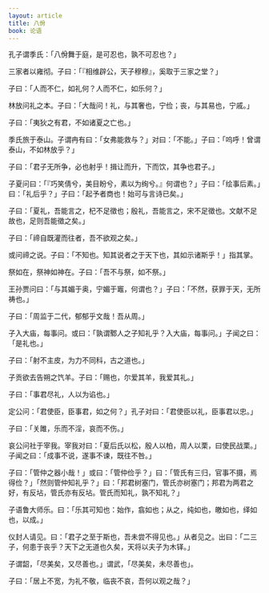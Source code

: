 ```yaml
---
layout: article
title: 八佾
book: 论语
---
```


孔子谓季氏：「八佾舞于庭，是可忍也，孰不可忍也？」

三家者以雍彻。子曰：「『相维辟公，天子穆穆』，奚取于三家之堂？」

子曰：「人而不仁，如礼何？人而不仁，如乐何？」

林放问礼之本。子曰：「大哉问！礼，与其奢也，宁俭；丧，与其易也，宁戚。」

子曰：「夷狄之有君，不如诸夏之亡也。」

季氏旅于泰山。子谓冉有曰：「女弗能救与？」对曰：「不能。」子曰：「呜呼！曾谓泰山，不如林放乎？」

子曰：「君子无所争，必也射乎！揖让而升，下而饮，其争也君子。」

子夏问曰：「『巧笑倩兮，美目盼兮，素以为绚兮。』何谓也？」子曰：「绘事后素。」曰：「礼后乎？」子曰：「起予者商也！始可与言诗已矣。」

子曰：「夏礼，吾能言之，杞不足徵也；殷礼，吾能言之，宋不足徵也。文献不足故也，足则吾能徵之矣。」

子曰：「禘自既灌而往者，吾不欲观之矣。」

或问禘之说。子曰：「不知也。知其说者之于天下也，其如示诸斯乎！」指其掌。

祭如在，祭神如神在。子曰：「吾不与祭，如不祭。」

王孙贾问曰：「与其媚于奥，宁媚于竈，何谓也？」子曰：「不然，获罪于天，无所祷也。」

子曰：「周监于二代，郁郁乎文哉！吾从周。」

子入大庙，每事问。或曰：「孰谓鄹人之子知礼乎？入大庙，每事问。」子闻之曰：「是礼也。」

子曰：「射不主皮，为力不同科，古之道也。」

子贡欲去告朔之饩羊。子曰：「赐也，尔爱其羊，我爱其礼。」

子曰：「事君尽礼，人以为谄也。」

定公问：「君使臣，臣事君，如之何？」孔子对曰：「君使臣以礼，臣事君以忠。」

子曰：「关雎，乐而不淫，哀而不伤。」

哀公问社于宰我。宰我对曰：「夏后氏以松，殷人以柏，周人以栗，曰使民战栗。」子闻之曰：「成事不说，遂事不谏，既往不咎。」

子曰：「管仲之器小哉！」或曰：「管仲俭乎？」曰：「管氏有三归，官事不摄，焉得俭？」「然则管仲知礼乎？」曰：「邦君树塞门，管氏亦树塞门；邦君为两君之好，有反坫，管氏亦有反坫。管氏而知礼，孰不知礼？」

子语鲁大师乐。曰：「乐其可知也：始作，翕如也；从之，纯如也，皦如也，绎如也，以成。」

仪封人请见。曰：「君子之至于斯也，吾未尝不得见也。」从者见之。出曰：「二三子，何患于丧乎？天下之无道也久矣，天将以夫子为木铎。」

子谓韶，「尽美矣，又尽善也。」谓武，「尽美矣，未尽善也」。

子曰：「居上不宽，为礼不敬，临丧不哀，吾何以观之哉？」

